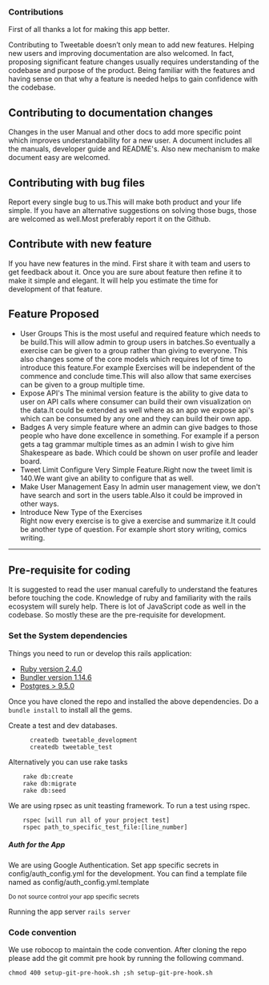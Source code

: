 ### Contributions
First of all thanks a lot for making this app better.

Contributing to Tweetable doesn’t only mean to add new features. Helping new users and improving documentation are also welcomed. In fact, proposing significant feature changes usually requires understanding of the codebase and purpose of the product. Being familiar with the features and having sense on that why a feature is needed helps to gain confidence with the codebase.


## Contributing to documentation changes
Changes in the user Manual and other docs to add more specific point which improves understandability for a new user. A document includes all the manuals, developer guide and README's. Also new mechanism to make document easy are welcomed.


## Contributing with bug files
Report every single bug to us.This will make both product and your life simple. If you have an alternative suggestions on solving those bugs, those are welcomed as well.Most preferably report it on the Github.

## Contribute with new feature
If you have new features in the mind. First share it with team and users to get feedback about it. Once you are sure about feature then refine it to make it simple and elegant. It will help you  estimate the time for development of that feature.

## Feature Proposed
- User Groups
  This is the most useful and required feature which needs to be build.This will allow admin to group users in batches.So eventually a exercise can be given to a group rather than giving to everyone. This also changes some of the core models which requires lot of time to introduce this feature.For example Exercises will be independent of the commence and conclude time.This will also allow that same exercises can be given to a group multiple time.
- Expose API's
  The minimal version feature is the ability to give data to user on API calls where consumer can build their own visualization on the data.It could be extended as well where as an app we expose api's which can be consumed by any one and they can build their own app.
- Badges
  A very simple feature where an admin can give badges to those people who have done excellence in something. For example if a person gets a tag grammar multiple times as an admin I wish to give him Shakespeare as bade.
  Which could be shown on user profile and leader board.
- Tweet Limit Configure
  Very Simple Feature.Right now the tweet limit is 140.We want give an ability to configure that as well.   
- Make User Management Easy
  In admin user management view, we don't have search and sort in the users table.Also it could be improved in other ways.
- Introduce New Type of the Exercises  
  Right now every exercise is to give a exercise and summarize it.It could be another type of question. For example short story writing, comics writing.

---

## Pre-requisite for coding
It is suggested to read the user manual carefully to understand the features before touching the code. Knowledge of ruby and familiarity with the rails ecosystem will surely help. There is lot of JavaScript code as well in the codebase. So mostly these are the pre-requisite for development.

### Set the System dependencies
  Things you need to run or develop this rails application:

  * [Ruby version 2.4.0](https://www.ruby-lang.org/en/documentation/installation/)
  * [Bundler version 1.14.6](https://bundler.io/)
  * [Postgres > 9.5.0](https://www.postgresql.org/download/)          


  Once you have cloned the repo and installed the above dependencies.
  Do a `bundle install` to install all the gems.

  Create a test and dev databases.

          createdb tweetable_development
          createdb tweetable_test

  Alternatively you can use rake tasks

        rake db:create
        rake db:migrate
        rake db:seed
We are using rpsec as unit teasting framework.
To run a test using rspec.

        rspec [will run all of your project test]
        rspec path_to_specific_test_file:[line_number]

##### Auth for the App

  We are using Google Authentication.
  Set app specific secrets in config/auth_config.yml for the development.
  You can find a template file named as config/auth_config.yml.template

  <sub> Do not source control your app specific secrets

   Running the app server `rails server`


### Code convention
We use robocop to maintain the code convention. After cloning the repo please add the git commit pre hook by running the following command.

    chmod 400 setup-git-pre-hook.sh ;sh setup-git-pre-hook.sh
